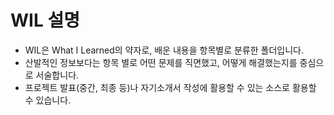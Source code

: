 # WIL 설명

- WIL은 What I Learned의 약자로, 배운 내용을 항목별로 분류한 폴더입니다.
- 산발적인 정보보다는 항목 별로 어떤 문제를 직면했고, 어떻게 해결했는지를 중심으로 서술합니다.
- 프로젝트 발표(중간, 최종 등)나 자기소개서 작성에 활용할 수 있는 소스로 활용할 수 있습니다.
